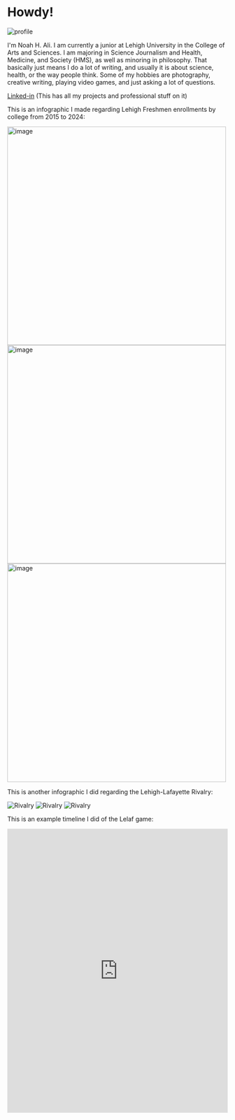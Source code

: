 # Howdy!

![profile](https://github.com/Nha257/Nha257.github.io/blob/main/IMG_8637.png?raw=true)

I'm Noah H. Ali. I am currently a junior at Lehigh University in the College of Arts and Sciences. I am majoring in Science Journalism and Health, Medicine, and Society (HMS), as well as minoring in philosophy. That basically just means I do a lot of writing, and usually it is about science, health, or the way people think. Some of my hobbies are photography, creative writing, playing video games, and just asking a lot of questions.

[Linked-in](https://www.linkedIn.com/in/noah-ali-661b5729b/) (This has all my projects and professional stuff on it)

This is an infographic I made regarding Lehigh Freshmen enrollments by college from 2015 to 2024:

<img width="500" height="500" alt="image" src= "https://github.com/user-attachments/assets/a8864cda-e551-4ac9-9bc6-42b4cd3370c0" />

<img width="500" height="500" alt="image" src= "https://github.com/Nha257/Nha257.github.io/blob/main/2.png?raw=true" /> 
<img width="500" height="500" alt="image" src= "https://github.com/Nha257/Nha257.github.io/blob/main/3.png?raw=true" />

This is another infographic I did regarding the Lehigh-Lafayette Rivalry:

![Rivalry](https://github.com/Nha257/Nha257.github.io/blob/main/Screenshot%202025-09-26%20155935.png?raw=true)
![Rivalry](https://github.com/Nha257/Nha257.github.io/blob/main/Screenshot%202025-09-26%20155040.png?raw=true)
![Rivalry](https://github.com/Nha257/Nha257.github.io/blob/main/Screenshot%202025-09-26%20155058.png?raw=true)

This is an example timeline I did of the Lelaf game:

<iframe src='https://cdn.knightlab.com/libs/timeline3/latest/embed/index.html?source=v2%3A2PACX-1vT95XCvwxWkfT2m21AqM64u1ukg-esmFbY9Gcnqr97zjJidPWpDzeB-czjVjqMrZ5qg1MK6WsxS8CgM&font=Default&lang=en&initial_zoom=2&width=100%25&height=650' width='100%' height='650' webkitallowfullscreen mozallowfullscreen allowfullscreen frameborder='0'></iframe>
